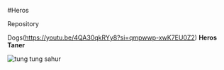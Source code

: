#Heros


Repository</h1>

Dogs(https://youtu.be/4QA30qkRYy8?si=qmpwwp-xwK7EU0Z2)
__Heros Taner__

![tung tung sahur](https://media1.tenor.com/m/XPiWs5il8owAAAAC/tung-tungtung-tungtungtung-sahur-tungtungtungsahur-tungtungsahur.gif)
